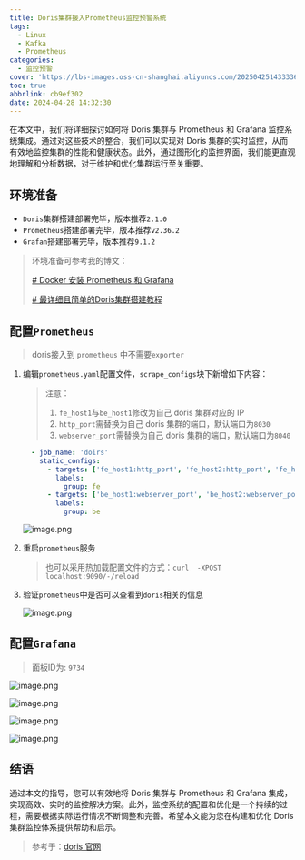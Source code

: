 ```yaml
---
title: Doris集群接入Prometheus监控预警系统
tags:
  - Linux
  - Kafka
  - Prometheus
categories:
  - 监控预警
cover: 'https://lbs-images.oss-cn-shanghai.aliyuncs.com/20250425143333683.png'
toc: true
abbrlink: cb9ef302
date: 2024-04-28 14:32:30
---
```


在本文中，我们将详细探讨如何将 Doris 集群与 Prometheus 和 Grafana 监控系统集成。通过对这些技术的整合，我们可以实现对 Doris 集群的实时监控，从而有效地监控集群的性能和健康状态。此外，通过图形化的监控界面，我们能更直观地理解和分析数据，对于维护和优化集群运行至关重要。

<!-- more -->

## 环境准备

- `Doris`集群搭建部署完毕，版本推荐`2.1.0`
- `Prometheus`搭建部署完毕，版本推荐`v2.36.2`
- `Grafan`搭建部署完毕，版本推荐`9.1.2`

> 环境准备可参考我的博文：
>
> [# Docker 安装 Prometheus 和 Grafana](https://juejin.cn/post/7360629255258046475)
>
> [# 最详细且简单的Doris集群搭建教程](https://juejin.cn/post/7302023698722471977)

## 配置`Prometheus`

> doris接入到 `prometheus` 中不需要`exporter`

1. 编辑`prometheus.yaml`配置文件，`scrape_configs`块下新增如下内容：

   > 注意：
   > 1. `fe_host1`与`be_host1`修改为自己 doris 集群对应的 IP
   > 2. `http_port`需替换为自己 doris 集群的端口，默认端口为`8030`
   > 3. `webserver_port`需替换为自己 doris 集群的端口，默认端口为`8040`

    ```yaml
      - job_name: 'doirs'
        static_configs:
          - targets: ['fe_host1:http_port', 'fe_host2:http_port', 'fe_host3:http_port']
            labels:
              group: fe 
          - targets: ['be_host1:webserver_port', 'be_host2:webserver_port', 'be_host3:webserver_port']
            labels:
              group: be
    ```

   ![image.png](https://p1-juejin.byteimg.com/tos-cn-i-k3u1fbpfcp/b8b5895e7e2d4c3da01f0fad6de77fa9~tplv-k3u1fbpfcp-jj-mark:0:0:0:0:q75.image#?w=522&h=116&s=11060&e=png&b=191919)

2. 重启`prometheus`服务
   > 也可以采用热加载配置文件的方式：`curl  -XPOST localhost:9090/-/reload
`

3. 验证`prometheus`中是否可以查看到`doris`相关的信息

   ![image.png](https://p3-juejin.byteimg.com/tos-cn-i-k3u1fbpfcp/3515364b3d424438b2aa048598406afe~tplv-k3u1fbpfcp-jj-mark:0:0:0:0:q75.image#?w=3024&h=1888&s=373532&e=png&b=ffffff)

## 配置`Grafana`

> 面板ID为: `9734`

![image.png](https://p6-juejin.byteimg.com/tos-cn-i-k3u1fbpfcp/a4bb7d7659a940df9526cb90484fe252~tplv-k3u1fbpfcp-jj-mark:0:0:0:0:q75.image#?w=3024&h=1888&s=347202&e=png&b=16171c)

![image.png](https://p1-juejin.byteimg.com/tos-cn-i-k3u1fbpfcp/829b0455a6da4ad187cf425d1b8856cc~tplv-k3u1fbpfcp-jj-mark:0:0:0:0:q75.image#?w=3024&h=1888&s=303289&e=png&b=16171c)

![image.png](https://p3-juejin.byteimg.com/tos-cn-i-k3u1fbpfcp/1a1b2e35514a4beba21d4cb309729000~tplv-k3u1fbpfcp-jj-mark:0:0:0:0:q75.image#?w=3024&h=1888&s=396882&e=png&b=17181d)

![image.png](https://p9-juejin.byteimg.com/tos-cn-i-k3u1fbpfcp/446a6105df594a908ac5dd463f23e37c~tplv-k3u1fbpfcp-jj-mark:0:0:0:0:q75.image#?w=3024&h=1888&s=501567&e=png&b=181a1e)

## 结语

通过本文的指导，您可以有效地将 Doris 集群与 Prometheus 和 Grafana 集成，实现高效、实时的监控解决方案。此外，监控系统的配置和优化是一个持续的过程，需要根据实际运行情况不断调整和完善。希望本文能为您在构建和优化 Doris 集群监控体系提供帮助和启示。

> 参考于：[doris 官网](https://doris.apache.org/zh-CN/docs/dev/admin-manual/maint-monitor/monitor-alert/)